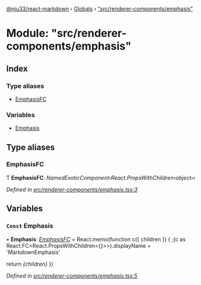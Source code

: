 [@nju33/react-markdown](../README.md) › [Globals](../globals.md) › ["src/renderer-components/emphasis"](_src_renderer_components_emphasis_.md)

# Module: "src/renderer-components/emphasis"

## Index

### Type aliases

* [EmphasisFC](_src_renderer_components_emphasis_.md#emphasisfc)

### Variables

* [Emphasis](_src_renderer_components_emphasis_.md#const-emphasis)

## Type aliases

###  EmphasisFC

Ƭ **EmphasisFC**: *NamedExoticComponent‹React.PropsWithChildren‹object››*

*Defined in [src/renderer-components/emphasis.tsx:3](https://github.com/nju33/react-markdown/blob/5327386/src/renderer-components/emphasis.tsx#L3)*

## Variables

### `Const` Emphasis

• **Emphasis**: *[EmphasisFC](_src_renderer_components_emphasis_.md#emphasisfc)* = React.memo(function c({ children }) {
  ;(c as React.FC<React.PropsWithChildren<{}>>).displayName = 'MarkdownEmphasis'

  return <em className="md__emphasis">{children}</em>
})

*Defined in [src/renderer-components/emphasis.tsx:5](https://github.com/nju33/react-markdown/blob/5327386/src/renderer-components/emphasis.tsx#L5)*
